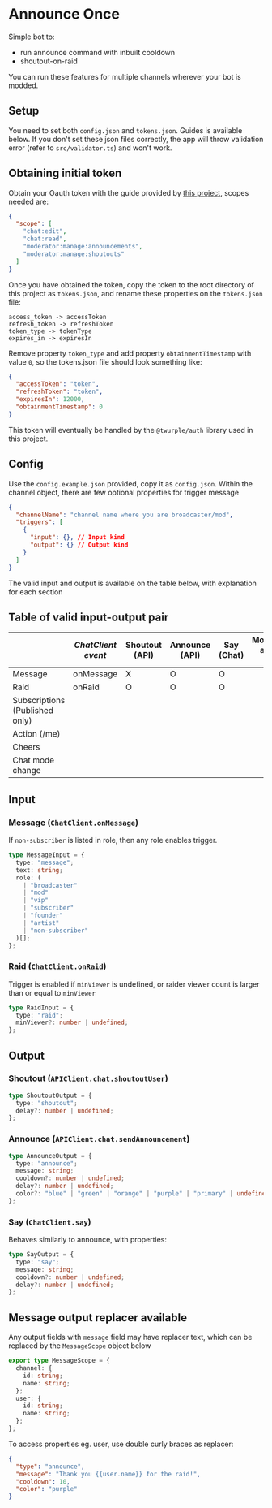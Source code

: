 # Announce Once

Simple bot to:

- run announce command with inbuilt cooldown
- shoutout-on-raid

You can run these features for multiple channels wherever your bot is modded.

## Setup

You need to set both `config.json` and `tokens.json`. Guides is available below. If you don't set these json files correctly, the app will throw validation error (refer to `src/validator.ts`) and won't work.

## Obtaining initial token

Obtain your Oauth token with the guide provided by [this project](https://github.com/daftmaple/twitch-oauth-token), scopes needed are:

```json
{
  "scope": [
    "chat:edit",
    "chat:read",
    "moderator:manage:announcements",
    "moderator:manage:shoutouts"
  ]
}
```

Once you have obtained the token, copy the token to the root directory of this project as `tokens.json`, and rename these properties on the `tokens.json` file:

```
access_token -> accessToken
refresh_token -> refreshToken
token_type -> tokenType
expires_in -> expiresIn
```

Remove property `token_type` and add property `obtainmentTimestamp` with value `0`, so the tokens.json file should look something like:

```json
{
  "accessToken": "token",
  "refreshToken": "token",
  "expiresIn": 12000,
  "obtainmentTimestamp": 0
}
```

This token will eventually be handled by the `@twurple/auth` library used in this project.

## Config

Use the `config.example.json` provided, copy it as `config.json`. Within the channel object, there are few optional properties for trigger message

```json
{
  "channelName": "channel name where you are broadcaster/mod",
  "triggers": [
    {
      "input": {}, // Input kind
      "output": {} // Output kind
    }
  ]
}
```

The valid input and output is available on the table below, with explanation for each section

## Table of valid input-output pair

|                                | _ChatClient event_ | Shoutout (API) | Announce (API) | Say (Chat) | Moderation actions (API) |
| ------------------------------ | ------------------ | -------------- | -------------- | ---------- | ------------------------ |
| Message                        | onMessage          | X              | O              | O          |                          |
| Raid                           | onRaid             | O              | O              | O          |                          |
| Subscriptions (Published only) |                    |                |                |            |                          |
| Action (/me)                   |                    |                |                |            |                          |
| Cheers                         |                    |                |                |            |                          |
| Chat mode change               |                    |                |                |            |                          |

## Input

### Message (`ChatClient.onMessage`)

If `non-subscriber` is listed in role, then any role enables trigger.

```ts
type MessageInput = {
  type: "message";
  text: string;
  role: (
    | "broadcaster"
    | "mod"
    | "vip"
    | "subscriber"
    | "founder"
    | "artist"
    | "non-subscriber"
  )[];
};
```

### Raid (`ChatClient.onRaid`)

Trigger is enabled if `minViewer` is undefined, or raider viewer count is larger than or equal to `minViewer`

```ts
type RaidInput = {
  type: "raid";
  minViewer?: number | undefined;
};
```

## Output

### Shoutout (`APIClient.chat.shoutoutUser`)

```ts
type ShoutoutOutput = {
  type: "shoutout";
  delay?: number | undefined;
};
```

### Announce (`APIClient.chat.sendAnnouncement`)

```ts
type AnnounceOutput = {
  type: "announce";
  message: string;
  cooldown?: number | undefined;
  delay?: number | undefined;
  color?: "blue" | "green" | "orange" | "purple" | "primary" | undefined;
};
```

### Say (`ChatClient.say`)

Behaves similarly to announce, with properties:

```ts
type SayOutput = {
  type: "say";
  message: string;
  cooldown?: number | undefined;
  delay?: number | undefined;
};
```

## Message output replacer available

Any output fields with `message` field may have replacer text, which can be replaced by the `MessageScope` object below

```ts
export type MessageScope = {
  channel: {
    id: string;
    name: string;
  };
  user: {
    id: string;
    name: string;
  };
};
```

To access properties eg. user, use double curly braces as replacer:

```json
{
  "type": "announce",
  "message": "Thank you {{user.name}} for the raid!",
  "cooldown": 10,
  "color": "purple"
}
```
